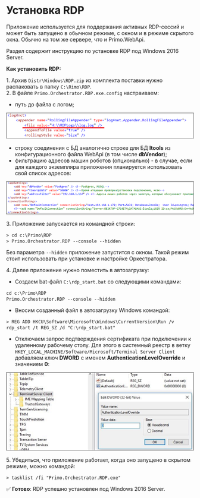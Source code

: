 # Установка RDP
Приложение используется для поддержания активных RDP-сессий и может быть запущено в обычном режиме, с окном и в режиме скрытого окна. Обычно на том же сервере, что и Primo.WebApi.

Раздел содержит инструкцию по установке RDP под Windows 2016 Server. 

**Как установить RDP:**

1\. Архив `Distr\Windows\RDP.zip` из комплекта поставки нужно распаковать в папку `C:\Rimo\RDP`.\
2\. В файле `Primo.Orchestrator.RDP.exe.config` настраиваем:
* путь до файла с логом;

![](../../resources/admin/windows/install-rdp-1.png)

* строку соединения с БД аналогично строке для БД **ltools** из конфигурационного файла WebApi (в том числе **dbVendor**); 
* фильтрацию адресов машин роботов (опционально) - в случае, если для каждого экземпляра приложения планируется использовать свой список адресов:

![](../../resources/admin/windows/install-rdp-2.png)

3\. Приложение запускается из командной строки:
```
> cd c:\Primo\RDP
> Primo.Orchestrator.RDP --console --hidden
```
Без параметра `--hidden` приложение запустится с окном. Такой режим стоит использовать при установке и настройке Оркестратора. 

4\. Далее приложение нужно поместить в автозагрузку:

* Создаем bat-файл `C:\rdp_start.bat` со следующими командами: 
```
cd c:\Primo\RDP 
Primo.Orchestrator.RDP --console --hidden 
```
* Вносим созданный файл в автозагрузку Windows командой:
```
> REG ADD HKCU\Software\Microsoft\Windows\CurrentVersion\Run /v rdp_start /t REG_SZ /d "C:\rdp_start.bat"
```
* Отключаем запрос подтверждения сертификата при подключении к удаленному рабочему столу. Для этого в системный реестр в ветку
`HKEY_LOCAL_MACHINE/Software/Microsoft/Terminal Server Client` добавляем ключ **DWORD** с именем **AuthenticationLevelOverride** и значением **0**: 

![](../../resources/admin/windows/install-rdp-3.png)

5\. Убедиться, что приложение работает, когда оно запущено в скрытом режиме, можно командой:
```
> tasklist /fi "Primo.Orchestrator.RDP.exe"
```

:white_check_mark: **Готово**: RDP успешно установлен под Windows 2016 Server.



